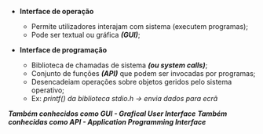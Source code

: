 
- **Interface de operação**
	- Permite utilizadores interajam com sistema (executem programas);
	- Pode ser textual ou gráfica ***(GUI)***;
	
- **Interface de programação**
	- Biblioteca de chamadas de sistema ***(ou system calls)***;
	- Conjunto de funções ***(API)*** que podem ser invocadas por programas;
	- Desencadeiam operações sobre objetos geridos pelo sistema operativo;
	- Ex: *printf() da biblioteca stdio.h → envia dados para ecrã*

***Também conhecidos como GUI - Grafical User Interface***
***Também conhecidas como API - Application Programming Interface***

